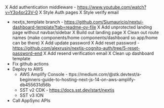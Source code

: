 X Add authentication middleware - https://www.youtube.com/watch?v=Y3o4or23V-0
X Style Auth pages
X Style verify email

- nextjs_template branch - https://github.com/Siumauricio/nextui-dashboard-template?tab=readme-ov-file
  X Add unprotected landing page without navbar/sidebar
  X Build out landing page
  X Clean out route names (make components/home components/dashboard so app/home can be there)
  X Add update password
  X Add reset password - https://github.com/alexrusin/nextjs-cognito-auth/tree/5-reset-password-end
  X Add resend verification email
  X Clean up dashboard template
- Fix github actions
- Deploy to AWS
  - AWS Amplify Console - ttps://medium.com/@stk.devtest/a-beginners-guide-to-hosting-next-js-14-on-aws-amplify-db455631d56b
  - SST v2 CDK - https://docs.sst.dev/start/nextjs
  - SST v3 ION
- Call AppSync APIs
